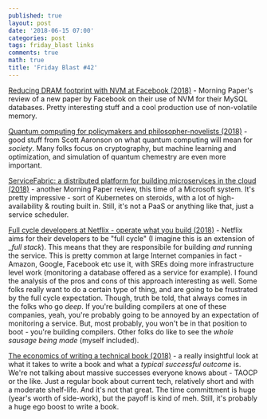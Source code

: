 ```yaml
---
published: true
layout: post
date: '2018-06-15 07:00'
categories: post
tags: friday_blast links
comments: true
math: true
title: 'Friday Blast #42'
---
```


[Reducing DRAM footprint with NVM at Facebook (2018)](https://blog.acolyer.org/2018/06/06/reducing-dram-footprint-with-nvm-in-facebook/) - Morning Paper's review of a new paper by Facebook on their use of NVM for their MySQL databases. Pretty interesting stuff and a cool production use of non-volatile memory.

[Quantum computing for policymakers and philosopher-novelists (2018)](https://www.scottaaronson.com/blog/?p=3848) - good stuff from Scott Aaronson on what quantum computing will mean for _society_. Many folks focus on cryptography, but machine learning and optimization, and simulation of quantum chemestry are even more important.

[ServiceFabric: a distributed platform for building microservices in the cloud (2018)](https://blog.acolyer.org/2018/06/05/servicefabric-a-distributed-platform-for-building-microservices-in-the-cloud/) - another Morning Paper review, this time of a Microsoft system. It's pretty impressive - sort of Kubernetes on steroids, with a lot of high-availability & routing built in. Still, it's not a PaaS or anything like that, just a service scheduler.

[Full cycle developers at Netflix - operate what you build (2018)](https://medium.com/netflix-techblog/full-cycle-developers-at-netflix-a08c31f83249) - Netflix aims for their developers to be "full cycle" (I imagine this is an extension of __full stack_). This means that they are responsibile for building _and_ running the service. This is pretty common at large Internet companies in fact - Amazon, Google, Facebook etc use it, with SREs doing more infrastructure level work (monitoring a database offered as a service for example). I found the analysis of the pros and cons of this approach interesting as well. Some folks really want to do a certain type of thing, and are going to be frustrated by the full cycle expectation. Though, truth be told, that always comes in the folks who go _deep_. If you're building compilers at one of these companies, yeah, you're probably going to be annoyed by an expectation of monitoring a service. But, most probably, you won't be in that position to boot - you're building compilers. Other folks do like to see the _whole sausage being made_ (myself included).

[The economics of writing a technical book (2018)](https://medium.com/@rothgar/the-economics-of-writing-a-technical-book-689d0c12fe39) - a really insightful look at what it takes to write a book and what a _typical successful outcome_ is. We're not talking about massive successes everyone knows about - TAOCP or the like. Just a regular book about current tech, relatively short and with a moderate shelf-life. And it's not that great. The time committment is huge (year's worth of side-work), but the payoff is kind of meh. Still, it's probably a huge ego boost to write a book.
